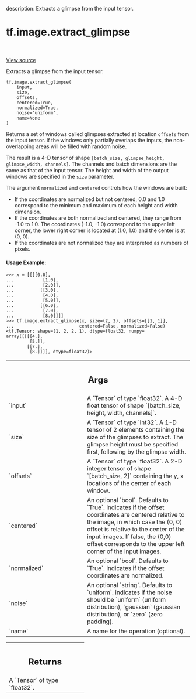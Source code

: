 description: Extracts a glimpse from the input tensor.

<div itemscope itemtype="http://developers.google.com/ReferenceObject">
<meta itemprop="name" content="tf.image.extract_glimpse" />
<meta itemprop="path" content="Stable" />
</div>

# tf.image.extract_glimpse

<!-- Insert buttons and diff -->

<table class="tfo-notebook-buttons tfo-api nocontent" align="left">

</table>

<a target="_blank" class="external" href="/code/stable/tensorflow/python/ops/image_ops_impl.py">View source</a>



Extracts a glimpse from the input tensor.


<pre class="devsite-click-to-copy prettyprint lang-py tfo-signature-link">
<code>tf.image.extract_glimpse(
    input,
    size,
    offsets,
    centered=True,
    normalized=True,
    noise=&#x27;uniform&#x27;,
    name=None
)
</code></pre>



<!-- Placeholder for "Used in" -->

Returns a set of windows called glimpses extracted at location
`offsets` from the input tensor. If the windows only partially
overlaps the inputs, the non-overlapping areas will be filled with
random noise.

The result is a 4-D tensor of shape `[batch_size, glimpse_height,
glimpse_width, channels]`. The channels and batch dimensions are the
same as that of the input tensor. The height and width of the output
windows are specified in the `size` parameter.

The argument `normalized` and `centered` controls how the windows are built:

* If the coordinates are normalized but not centered, 0.0 and 1.0
  correspond to the minimum and maximum of each height and width
  dimension.
* If the coordinates are both normalized and centered, they range from
  -1.0 to 1.0. The coordinates (-1.0, -1.0) correspond to the upper
  left corner, the lower right corner is located at (1.0, 1.0) and the
  center is at (0, 0).
* If the coordinates are not normalized they are interpreted as
  numbers of pixels.

#### Usage Example:



```
>>> x = [[[[0.0],
...           [1.0],
...           [2.0]],
...          [[3.0],
...           [4.0],
...           [5.0]],
...          [[6.0],
...           [7.0],
...           [8.0]]]]
>>> tf.image.extract_glimpse(x, size=(2, 2), offsets=[[1, 1]],
...                         centered=False, normalized=False)
<tf.Tensor: shape=(1, 2, 2, 1), dtype=float32, numpy=
array([[[[4.],
         [5.]],
        [[7.],
         [8.]]]], dtype=float32)>
```

<!-- Tabular view -->
 <table class="responsive fixed orange">
<colgroup><col width="214px"><col></colgroup>
<tr><th colspan="2"><h2 class="add-link">Args</h2></th></tr>

<tr>
<td>
`input`<a id="input"></a>
</td>
<td>
A `Tensor` of type `float32`. A 4-D float tensor of shape
`[batch_size, height, width, channels]`.
</td>
</tr><tr>
<td>
`size`<a id="size"></a>
</td>
<td>
A `Tensor` of type `int32`. A 1-D tensor of 2 elements containing the
size of the glimpses to extract.  The glimpse height must be specified
first, following by the glimpse width.
</td>
</tr><tr>
<td>
`offsets`<a id="offsets"></a>
</td>
<td>
A `Tensor` of type `float32`. A 2-D integer tensor of shape
`[batch_size, 2]` containing the y, x locations of the center of each
window.
</td>
</tr><tr>
<td>
`centered`<a id="centered"></a>
</td>
<td>
An optional `bool`. Defaults to `True`. indicates if the offset
coordinates are centered relative to the image, in which case the (0, 0)
offset is relative to the center of the input images. If false, the (0,0)
offset corresponds to the upper left corner of the input images.
</td>
</tr><tr>
<td>
`normalized`<a id="normalized"></a>
</td>
<td>
An optional `bool`. Defaults to `True`. indicates if the offset
coordinates are normalized.
</td>
</tr><tr>
<td>
`noise`<a id="noise"></a>
</td>
<td>
An optional `string`. Defaults to `uniform`. indicates if the noise
should be `uniform` (uniform distribution), `gaussian` (gaussian
distribution), or `zero` (zero padding).
</td>
</tr><tr>
<td>
`name`<a id="name"></a>
</td>
<td>
A name for the operation (optional).
</td>
</tr>
</table>



<!-- Tabular view -->
 <table class="responsive fixed orange">
<colgroup><col width="214px"><col></colgroup>
<tr><th colspan="2"><h2 class="add-link">Returns</h2></th></tr>
<tr class="alt">
<td colspan="2">
A `Tensor` of type `float32`.
</td>
</tr>

</table>

